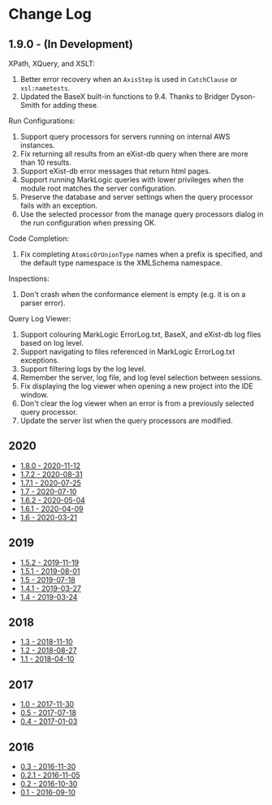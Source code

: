 # Change Log

## 1.9.0 - (In Development)

XPath, XQuery, and XSLT:

1. Better error recovery when an `AxisStep` is used in `CatchClause` or `xsl:nametests`.
1. Updated the BaseX built-in functions to 9.4. Thanks to Bridger Dyson-Smith for adding these.

Run Configurations:

1. Support query processors for servers running on internal AWS instances.
1. Fix returning all results from an eXist-db query when there are more than 10 results.
1. Support eXist-db error messages that return html pages.
1. Support running MarkLogic queries with lower privileges when the module root matches the server configuration.
1. Preserve the database and server settings when the query processor fails with an exception.
1. Use the selected processor from the manage query processors dialog in the run configuration when pressing OK.

Code Completion:

1. Fix completing `AtomicOrUnionType` names when a prefix is specified, and the
   default type namespace is the XMLSchema namespace.

Inspections:

1. Don't crash when the conformance element is empty (e.g. it is on a parser error).

Query Log Viewer:

1. Support colouring MarkLogic ErrorLog.txt, BaseX, and eXist-db log files based on log level.
1. Support navigating to files referenced in MarkLogic ErrorLog.txt exceptions.
1. Support filtering logs by the log level.
1. Remember the server, log file, and log level selection between sessions.
1. Fix displaying the log viewer when opening a new project into the IDE window.
1. Don't clear the log viewer when an error is from a previously selected query processor.
1. Update the server list when the query processors are modified.

## 2020

*  [1.8.0 - 2020-11-12](docs/_posts/2020-11-12-release-1.8.0.md)
*  [1.7.2 - 2020-08-31](docs/_posts/2020-08-31-release-1.7.2.md)
*  [1.7.1 - 2020-07-25](docs/_posts/2020-07-25-release-1.7.1.md)
*  [1.7 - 2020-07-10](docs/_posts/2020-07-10-release-1.7.md)
*  [1.6.2 - 2020-05-04](docs/_posts/2020-05-04-release-1.6.2.md)
*  [1.6.1 - 2020-04-09](docs/_posts/2020-04-09-release-1.6.1.md)
*  [1.6 - 2020-03-21](docs/_posts/2020-03-21-release-1.6.md)

## 2019

*  [1.5.2 - 2019-11-19](docs/_posts/2019-11-19-release-1.5.2.md)
*  [1.5.1 - 2019-08-01](docs/_posts/2019-08-01-release-1.5.1.md)
*  [1.5 - 2019-07-18](docs/_posts/2019-07-18-release-1.5.md)
*  [1.4.1 - 2019-03-27](docs/_posts/2019-03-27-release-1.4.1.md)
*  [1.4 - 2019-03-24](docs/_posts/2019-03-24-release-1.4.md)

## 2018

*  [1.3 - 2018-11-10](docs/_posts/2018-11-10-release-1.3.md)
*  [1.2 - 2018-08-27](docs/_posts/2018-08-27-release-1.2.md)
*  [1.1 - 2018-04-10](docs/_posts/2018-04-10-release-1.1.md)

## 2017

*  [1.0 - 2017-11-30](docs/_posts/2017-11-30-release-1.0.md)
*  [0.5 - 2017-07-18](docs/_posts/2017-07-18-release-0.5.md)
*  [0.4 - 2017-01-03](docs/_posts/2017-01-03-release-0.4.md)

## 2016

*  [0.3 - 2016-11-30](docs/_posts/2016-11-30-release-0.3.md)
*  [0.2.1 - 2016-11-05](docs/_posts/2016-11-05-release-0.2.1.md)
*  [0.2 - 2016-10-30](docs/_posts/2016-10-30-release-0.2.md)
*  [0.1 - 2016-09-10](docs/_posts/2016-09-10-release-0.1.md)
